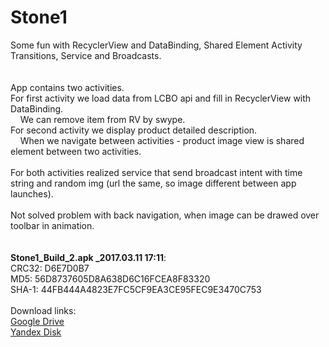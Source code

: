 # Stone1
Some fun with RecyclerView and DataBinding, Shared Element Activity Transitions, Service and Broadcasts.<br>
<br><br>
App contains two activities.<br>
For first activity we load data from LCBO api and fill in RecyclerView with DataBinding.<br>
&nbsp;&nbsp;&nbsp;&nbsp;We can remove item from RV by swype.<br>
For second activity we display product detailed description.<br>
&nbsp;&nbsp;&nbsp;&nbsp;When we navigate between activities - product image view is shared element between two activities.<br>
<br>
For both activities realized service that send broadcast intent with time string and random img (url the same, so image different between app launches).<br>
<br>
Not solved problem with back navigation, when image can be drawed over toolbar in animation.<br>
<br><br>
<b>Stone1_Build_2.apk _2017.03.11 17:11</b>:<br>
CRC32: D6E7D0B7<br>
MD5: 56D8737605D8A638D6C16FCEA8F83320<br>
SHA-1: 44FB444A4823E7FC5CF9EA3CE95FEC9E3470C753<br>
<br>
Download links:<br>
<a href="https://drive.google.com/open?id=0BzoKZrHsxcSbS21KTDl1eDJHb28" target="_blank">Google Drive</a><br>
<a href="https://yadi.sk/d/UR4Y2fOX3FXyWB" target="_blank">Yandex Disk</a><br>
